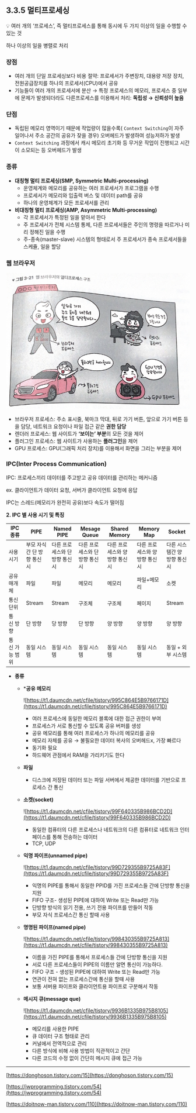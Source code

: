 
## 3.3.5 멀티프로세싱

<aside>
💡 여러 개의 ‘프로세스’, 즉 멀티프로세스를 통해 동시에 두 가지 이상의 일을 수행할 수 있는 것

</aside>

하나 이상의 일을 병렬로 처리

### 장점

- 여러 개의 단일 프로세싱보다 비용 절약: 프로세서가 주변장치, 대용량 저장 장치, 전원공급장치를 하나의 프로세서(CPU)에서 공유
- 기능들이 여러 개의 프로세서에 분산 → 특정 프로세스의 메모리, 프로세스 중 일부에 문제가 발생되더라도 다른프로세스를 이용해서 처리: **독립성 → 신뢰성이 높음**

### 단점

- 독립된 메모리 영역이기 때문에 작업량이 많을수록( `Context Switching`이 자주 일어나서 주소 공간의 공유가 잦을 경우) 오버헤드가 발생하여 성능저하가 발생
- `Context Switching` 과정에서 캐시 메모리 초기화 등 무거운 작업이 진행되고 시간이 소모되는 등 오버헤드가 발생

### 종류

- **대칭형 멀티 프로세싱(SMP, Symmetric Multi-processing)**
    - 운영체계와 메모리를 공유하는 여러 프로세서가 프로그램을 수행
    - 프로세서가 메모리와 입출력 버스 및 데이터 path를 공유
    - 하나의 운영체계가 모든 프로세서를 관리
- **비대칭형 멀티 프로세싱(AMP, Asymmetric Multi-processing)**
    - 각 프로세서가 특정된 일을 맡아서 한다
    - 주 프로세서가 전체 시스템 통제, 다른 프로세서들은 주인의 명령을 따르거나 미리 정해진 일을 수행
    - 주-종속(master-slave) 시스템의 형태로서 주 프로세서가 종속 프로세서들을 스케쥴, 일을 할당

### 웹 브라우저

![C736D489-C491-45B7-AA5C-25BA9E3168EE.jpeg](./img/ch3.3.5_1.jpeg)

- 브라우저 프로세스: 주소 표시줄, 북마크 막대, 뒤로 가기 버튼, 앞으로 가기 버튼 등을 담당, 네트워크 요청이나 파일 접근 같은 **권한 담당**
- 렌더러 프로세스: 웹 사이트가 **‘보이는’ 부분**의 모든 것을 제어
- 플러그인 프로세스: 웹 사이트가 사용하는 **플러그인**을 제어
- GPU 프로세스: GPU(그래픽 처리 장치)를 이용해서 화면을 그리는 부분을 제어

### IPC(Inter Process Communication)

IPC: 프로세스끼리 데이터를 주고받고 공유 데이터를 관리하는 메커니즘

ex. 클라이언트가 데이터 요청, 서버가 클라이언트 요청에 응답

IPC는 스레드(메모리가 완전히 공유)보다 속도가 떨어짐

**2. IPC 별 사용 시기 및 특징**

| IPC 종류 | PIPE | Named PIPE | Mesage Queue | Shared Memory | Memory Map | Socket |
| --- | --- | --- | --- | --- | --- | --- |
| 사용 시기 | 부모 자식 간 단 방향 통신 시 | 다른 프로세스와 단 방향 통신 시 | 다른 프로세스와 단 방향 통신 시 | 다른 프로세스와 양 방향 통신 시 | 다른 프로세스와 양 방향 통신 시 | 다른 시스템간 양 방향 통신 시 |
| 공유 매개체 | 파일 | 파일 | 메모리 | 메모리 | 파일+메모리 | 소켓 |
| 통신 단위 | Stream | Stream | 구조체 | 구조체 | 페이지 | Stream |
| 통신 방향 | 단 방향 | 당 방향 | 단 방향 | 양 방향 | 양 방향 | 양 방향 |
| 통신 가능 범위 | 동일 시스템 | 동일 시스템 | 동일 시스템 | 동일 시스템 | 동일 시스템 | 동일 + 외부 시스템 |
- **종류**
    - ***공유 메모리**
        
        ![https://t1.daumcdn.net/cfile/tistory/995C864E5B9766171D](https://t1.daumcdn.net/cfile/tistory/995C864E5B9766171D)
        
        - 여러 프로세스에 동일한 메모리 블록에 대한 접근 권한이 부여
        - 프로세스가 서로 통신할 수 있도록 공유 버퍼를 생성
        - 공유 메모리를 통해 여러 프로세스가 하나의 메모리를 공유
        - 메모리 자체를 공유 → 불필요한 데이터 복사의 오버헤드x, 가장 빠르다
        - 동기화 필요
        - 하드웨어 관점에서 RAM을 가리키기도 한다
    - **파일**
        - 디스크에 저장된 데이터 또는 파일 서버에서 제공한 데이터를 기반으로 프로세스 간 통신
    - **소켓(socket)**
        
        ![https://t1.daumcdn.net/cfile/tistory/99F640335B986BCD2D](https://t1.daumcdn.net/cfile/tistory/99F640335B986BCD2D)
        
        - 동일한 컴퓨터의 다른 프로세스나 네트워크의 다른 컴퓨터로 네트워크 인터페이스를 통해 전송하는 데이터
        - TCP, UDP
    - **익명 파이프(unnamed pipe)**
        
        ![https://t1.daumcdn.net/cfile/tistory/99D729355B9725A83F](https://t1.daumcdn.net/cfile/tistory/99D729355B9725A83F)
        
        - 익명의 PIPE를 통해서 동일한 PPID를 가진 프로세스들 간에 단방향 통신을 지원
        - FIFO 구조- 생성된 PIPE에 대하여 Write 또는 Read만 가능
        - 단방향 방식의 읽기 전용, 쓰기 전용 파이프를 만들어 작동
        - 부모 자식 프로세스간 통신 할때 사용
    - **명명된 파이프(named pipe)**
        
        ![https://t1.daumcdn.net/cfile/tistory/998430355B9725A813](https://t1.daumcdn.net/cfile/tistory/998430355B9725A813)
        
        - 이름을 가진 PIPE를 통해서 프로세스들 간에 단방향 통신을 지원
        - 서로 다른 프로세스들이 PIPE의 이름만 알면 통신이 가능하다.
        - FIFO 구조 - 생성된 PIPE에 대하여 Write 또는 Read만 가능
        - 연관이 전혀 없는 프로세스간에 통신을 할때 사용
        - 보통 서버용 파이프와 클라이언트용 파이프로 구분해서 작동
    - **메시지 큐(message que)**
        
        ![https://t1.daumcdn.net/cfile/tistory/9936B1335B975B8105](https://t1.daumcdn.net/cfile/tistory/9936B1335B975B8105)
        
        - 메모리를 사용한 PIPE
        - 큐 데이터 구조 형태로 관리
        - 커널에서 전역적으로 관리
        - 다른 방식에 비해 사용 방법이 직관적이고 간단
        - 다른 코드의 수정 없이 간단히 메시지 큐에 접근 가능

---

[https://donghoson.tistory.com/15](https://donghoson.tistory.com/15)

[https://jwprogramming.tistory.com/54](https://jwprogramming.tistory.com/54)

[https://doitnow-man.tistory.com/110](https://doitnow-man.tistory.com/110)
